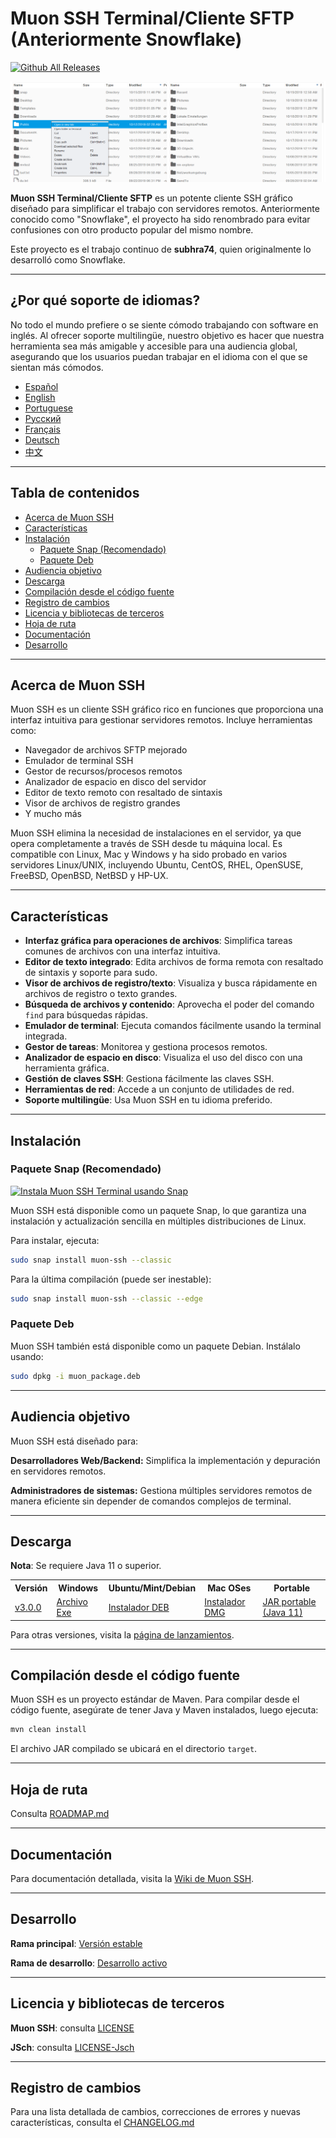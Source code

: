 # Muon SSH Terminal/Cliente SFTP (Anteriormente Snowflake)

[![Github All Releases](https://img.shields.io/github/downloads/subhra74/snowflake/total.svg)]()

<div> <img src="https://raw.githubusercontent.com/devlinx9/muonssh-screenshots/master/file-browser/2.png"> </div> 

**Muon SSH Terminal/Cliente SFTP** es un potente cliente SSH gráfico diseñado para simplificar el trabajo con servidores remotos. Anteriormente conocido como "Snowflake", el proyecto ha sido renombrado para evitar confusiones con otro producto popular del mismo nombre.

Este proyecto es el trabajo continuo de **subhra74**, quien originalmente lo desarrolló como Snowflake.

---

## ¿Por qué soporte de idiomas?

No todo el mundo prefiere o se siente cómodo trabajando con software en inglés. Al ofrecer soporte multilingüe, nuestro objetivo es hacer que nuestra herramienta sea más amigable y accesible para una audiencia global, asegurando que los usuarios puedan trabajar en el idioma con el que se sientan más cómodos.

- [Español](README_es.md)
- [English](README.md)
- [Portuguese](README_pt.md)
- [Pусский](README_ru.md)
- [Français](README_fr.md)
- [Deutsch](README_de.md)
- [中文](README_zh.md)

---

## Tabla de contenidos
- [Acerca de Muon SSH](#acerca-de-muon-ssh)
- [Características](#características)
- [Instalación](#instalación)
    - [Paquete Snap (Recomendado)](#paquete-snap-recomendado)
    - [Paquete Deb](#paquete-deb)
- [Audiencia objetivo](#audiencia-objetivo)
- [Descarga](#descarga)
- [Compilación desde el código fuente](#compilación-desde-el-código-fuente)
- [Registro de cambios](#registro-de-cambios)
- [Licencia y bibliotecas de terceros](#licencia-y-bibliotecas-de-terceros)
- [Hoja de ruta](#hoja-de-ruta)
- [Documentación](#documentación)
- [Desarrollo](#desarrollo)

---

## Acerca de Muon SSH
Muon SSH es un cliente SSH gráfico rico en funciones que proporciona una interfaz intuitiva para gestionar servidores remotos. Incluye herramientas como:
- Navegador de archivos SFTP mejorado
- Emulador de terminal SSH
- Gestor de recursos/procesos remotos
- Analizador de espacio en disco del servidor
- Editor de texto remoto con resaltado de sintaxis
- Visor de archivos de registro grandes
- Y mucho más

Muon SSH elimina la necesidad de instalaciones en el servidor, ya que opera completamente a través de SSH desde tu máquina local. Es compatible con Linux, Mac y Windows y ha sido probado en varios servidores Linux/UNIX, incluyendo Ubuntu, CentOS, RHEL, OpenSUSE, FreeBSD, OpenBSD, NetBSD y HP-UX.

---

## Características
- **Interfaz gráfica para operaciones de archivos**: Simplifica tareas comunes de archivos con una interfaz intuitiva.
- **Editor de texto integrado**: Edita archivos de forma remota con resaltado de sintaxis y soporte para sudo.
- **Visor de archivos de registro/texto**: Visualiza y busca rápidamente en archivos de registro o texto grandes.
- **Búsqueda de archivos y contenido**: Aprovecha el poder del comando `find` para búsquedas rápidas.
- **Emulador de terminal**: Ejecuta comandos fácilmente usando la terminal integrada.
- **Gestor de tareas**: Monitorea y gestiona procesos remotos.
- **Analizador de espacio en disco**: Visualiza el uso del disco con una herramienta gráfica.
- **Gestión de claves SSH**: Gestiona fácilmente las claves SSH.
- **Herramientas de red**: Accede a un conjunto de utilidades de red.
- **Soporte multilingüe**: Usa Muon SSH en tu idioma preferido.

---

## Instalación

### Paquete Snap (Recomendado)
[![Instala Muon SSH Terminal usando Snap](https://snapcraft.io/muon-ssh/badge.svg)](https://snapcraft.io/muon-ssh)

Muon SSH está disponible como un paquete Snap, lo que garantiza una instalación y actualización sencilla en múltiples distribuciones de Linux.

Para instalar, ejecuta:

```sh  
sudo snap install muon-ssh --classic  
```

Para la última compilación (puede ser inestable):
```sh  
sudo snap install muon-ssh --classic --edge    
```

### Paquete Deb
Muon SSH también está disponible como un paquete Debian. Instálalo usando:

```sh  
sudo dpkg -i muon_package.deb   
```

---

## Audiencia objetivo
Muon SSH está diseñado para:

**Desarrolladores Web/Backend:** Simplifica la implementación y depuración en servidores remotos.

**Administradores de sistemas:** Gestiona múltiples servidores remotos de manera eficiente sin depender de comandos complejos de terminal.

---

## Descarga
**Nota**: Se requiere Java 11 o superior.

<table>
  <tr>
    <th>Versión</th>
    <th>Windows</th>
    <th>Ubuntu/Mint/Debian</th>
    <th>Mac OSes</th>
    <th>Portable</th>
  </tr>
  <tr>
    <td>
      <a href="https://github.com/devlinx9/muon-ssh/releases/download/v3.0.0/muonssh_3.0.0.deb">v3.0.0</a>
    </td>
    <td>
      <a href="https://github.com/devlinx9/muon-ssh/releases/download/v3.0.0/muonssh_3.0.0.exe">Archivo Exe</a>
    </td>
    <td>
      <a href="https://github.com/devlinx9/muon-ssh/releases/download/v3.0.0/muonssh_3.0.0.deb">Instalador DEB</a>
    </td>
    <td>
      <a href="https://github.com/devlinx9/muon-ssh/releases/download/v3.0.0/muonssh_3.0.0.dmg">Instalador DMG</a>
    </td>
    <td>
      <a href="https://github.com/devlinx9/muon-ssh/releases/download/v3.0.0/muonssh_3.0.0.jar">JAR portable (Java 11)</a>
    </td>
  </tr>
</table>

Para otras versiones, visita la <a href="https://github.com/devlinx9/muon-ssh/releases">página de lanzamientos</a>.

---

## Compilación desde el código fuente
Muon SSH es un proyecto estándar de Maven. Para compilar desde el código fuente, asegúrate de tener Java y Maven instalados, luego ejecuta:
```sh  
mvn clean install  
```


El archivo JAR compilado se ubicará en el directorio `target`.

---

## Hoja de ruta
Consulta [ROADMAP.md](ROADMAP.md)

---

## Documentación
Para documentación detallada, visita la <a href="https://github.com/devlinx9/muon-ssh/wiki">Wiki de Muon SSH</a>.

---

## Desarrollo
**Rama principal**: <a href="https://github.com/devlinx9/muon-ssh">Versión estable</a>

**Rama de desarrollo**: <a href="https://github.com/devlinx9/muon-ssh/tree/develop">Desarrollo activo</a>

---

## Licencia y bibliotecas de terceros
**Muon SSH**: consulta [LICENSE](LICENSE)

**JSch**: consulta [LICENSE-Jsch](LICENSE-Jsch)

---

## Registro de cambios
Para una lista detallada de cambios, correcciones de errores y nuevas características, consulta el [CHANGELOG.md](CHANGELOG.md)